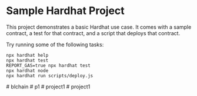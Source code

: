 # Sample Hardhat Project

This project demonstrates a basic Hardhat use case. It comes with a sample contract, a test for that contract, and a script that deploys that contract.

Try running some of the following tasks:

```shell
npx hardhat help
npx hardhat test
REPORT_GAS=true npx hardhat test
npx hardhat node
npx hardhat run scripts/deploy.js
```
#   b l c h a i n  
 #   p 1  
 #   p r o j e c t 1  
 #   p r o j e c t 1  
 